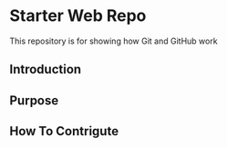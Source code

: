 # Starter Web Repo

This repository is for showing how Git and GitHub work

## Introduction

## Purpose

## How To Contrigute
